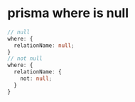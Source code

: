 # prisma where is null

```ts
// null
where: {
  relationName: null;
}
// not null
where: {
  relationName: {
    not: null;
  }
}
```
